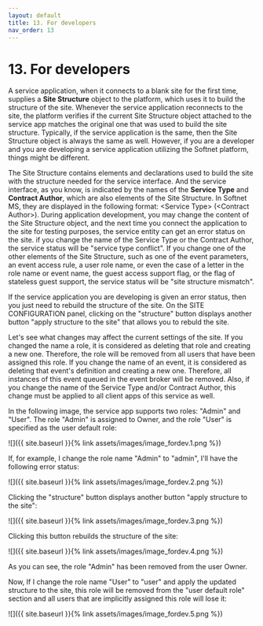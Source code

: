 ```yaml
---
layout: default
title: 13. For developers
nav_order: 13
---
```


# 13. For developers

A service application, when it connects to a blank site for the first time, supplies a **Site Structure** object to the platform, which uses it to build the structure of the site. Whenever the service application reconnects to the site, the platform verifies if the current Site Structure object attached to the service app matches the original one that was used to build the site structure. Typically, if the service application is the same, then the Site Structure object is always the same as well. However, if you are a developer and you are developing a service application utilizing the Softnet platform, things might be different.  

The Site Structure contains elements and declarations used to build the site with the structure needed for the service interface. And the service interface, as you know, is indicated by the names of the **Service Type** and **Contract Author**, which are also elements of the Site Structure. In Softnet MS, they are displayed in the following format: &lt;<span class="text-st">Service Type</span>&gt; (&lt;<span class="text-st">Contract Author</span>&gt;). During application development, you may change the content of the Site Structure object, and the next time you connect the application to the site for testing purposes, the service entity can get an error status on the site. if you change the name of the Service Type or the Contract Author, the service status will be "<span class="text-red">service type conflict</span>". If you change one of the other elements of the Site Structure, such as one of the event parameters, an event access rule, a user role name, or even the case of a letter in the role name or event name, the guest access support flag, or the flag of stateless guest support, the service status will be "<span class="text-red">site structure mismatch</span>".  

If the service application you are developing is given an error status, then you just need to rebuild the structure of the site. On the <span class="header-green">SITE CONFIGURATION</span> panel, clicking on the "<span class="text-cyan">structure</span>" button displays another button "<span class="text-green">apply structure to the site</span>" that allows you to rebuld the site.  

Let's see what changes may affect the current settings of the site. If you changed the name a role, it is considered as deleting that role and creating a new one. Therefore, the role will be removed from all users that have been assigned this role. If you change the name of an event, it is considered as deleting that event's definition and creating a new one. Therefore, all instances of this event queued in the event broker will be removed. Also, if you change the name of the Service Type and/or Contract Author, this change must be applied to all client apps of this service as well.  

In the following image, the service app supports two roles: "<span class="text-role">Admin</span>" and "<span class="text-role">User</span>". The role "<span class="text-role">Admin</span>" is assigned to Owner, and the role "<span class="text-role">User</span>" is specified as the user default role:

![]({{ site.baseurl }}{% link assets/images/image_fordev.1.png %})

If, for example, I change the role name "<span class="text-role">Admin</span>" to "<span class="text-role">admin</span>", I'll have the following error status:

![]({{ site.baseurl }}{% link assets/images/image_fordev.2.png %})

Clicking the "<span class="text-cyan">structure</span>" button displays another button "<span class="text-green">apply structure to the site</span>":

![]({{ site.baseurl }}{% link assets/images/image_fordev.3.png %})

Clicking this button rebuilds the structure of the site:

![]({{ site.baseurl }}{% link assets/images/image_fordev.4.png %})

As you can see, the role "<span class="text-role">Admin</span>" has been removed from the user Owner.  

Now, If I change the role name "<span class="text-role">User</span>" to "<span class="text-role">user</span>" and apply the updated structure to the site, this role will be removed from the "<span class="text-blue">user default role</span>" section and all users that are implicitly assigned this role will lose it:

![]({{ site.baseurl }}{% link assets/images/image_fordev.5.png %})